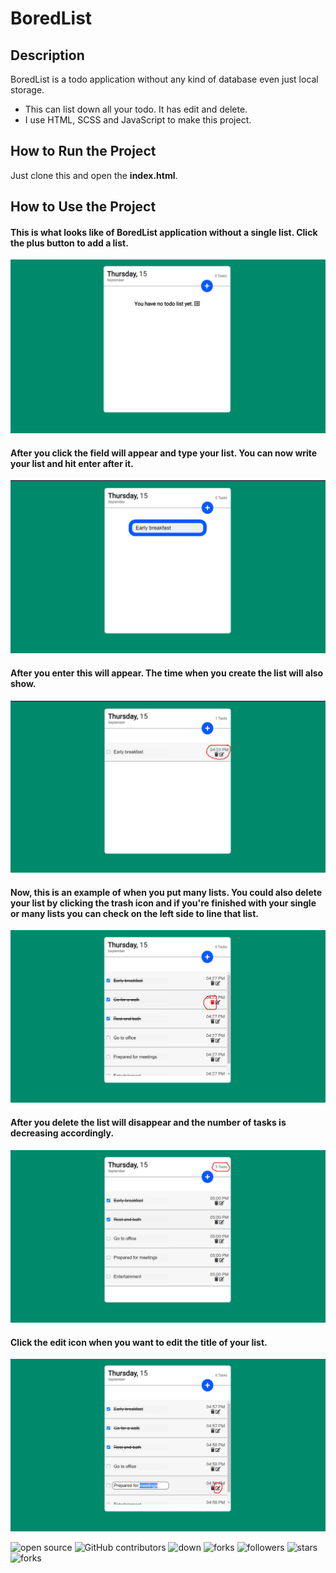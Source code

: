 # BoredList

## Description
BoredList is a todo application without any kind of database even just local storage.

- This can list down all your todo. It has edit and delete.
- I use HTML, SCSS and JavaScript to make this project.

## How to Run the Project
Just clone this and open the **index.html**.

## How to Use the Project
#### This is what looks like of BoredList application without a single list. Click the plus button to add a list.
![none](screenshots/1.png?raw=true)
#### After you click the field will appear and type your list. You can now write your list and hit enter after it.
![none](screenshots/4.png?raw=true)
#### After you enter this will appear. The time when you create the list will also show. 
![none](screenshots/3.png?raw=true)
#### Now, this is an example of when you put many lists. You could also delete your list by clicking the trash icon and if you're finished with your single or many lists you can check on the left side to line that list.
![none](screenshots/5.png?raw=true)
#### After you delete the list will disappear and the number of tasks is decreasing accordingly.
![none](screenshots/6.png?raw=true)
#### Click the edit icon when you want to edit the title of your list.
![none](screenshots/8.png?raw=true)

![open source](https://img.shields.io/badge/Open%20Source-%F0%9F%92%9A-white)
![GitHub contributors](https://img.shields.io/github/contributors/Llanz-dev/BoredList)
![down](https://img.shields.io/github/downloads/Llanz-dev/BoredList/total)
![forks](https://img.shields.io/github/last-commit/Llanz-dev/BoredList)
![followers](https://img.shields.io/github/followers/Llanz-dev?style=social)
![stars](https://img.shields.io/github/stars/Llanz-dev?style=social)
![forks](https://img.shields.io/github/forks/Llanz-dev/BoredList?style=social)
